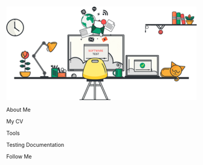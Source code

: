 ![Header](https://github.com/AnnaDm1/AnnaDm1/blob/main/assets/1_URVbNQirYASEkRkZPRSv4A.gif)

About Me

My CV

Tools

Testing Documentation

Follow Me
